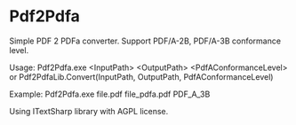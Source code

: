 # Pdf2Pdfa

Simple PDF 2 PDFa converter. Support PDF/A-2B, PDF/A-3B conformance level.

Usage: 
Pdf2Pdfa.exe \<InputPath\> \<OutputPath\> \<PdfAConformanceLevel\> or Pdf2PdfaLib.Convert(InputPath, OutputPath, PdfAConformanceLevel)

Example: 
Pdf2Pdfa.exe file.pdf file_pdfa.pdf PDF_A_3B

Using ITextSharp library with AGPL license.
